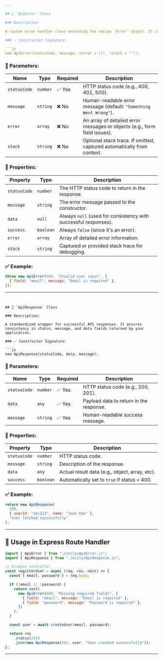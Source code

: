 ```yaml
---

## 📄 `ApiError` Class

### Description:

A custom error handler class extending the native `Error` object. It is used to throw standardized API errors with HTTP status codes, messages, and optional error detail arrays.

### ✅ Constructor Signature:

```js
new ApiError(statusCode, message, (error = []), (stack = ""));
```

### 🔧 Parameters:

| Name         | Type     | Required | Description                                                               |
| ------------ | -------- | -------- | ------------------------------------------------------------------------- |
| `statusCode` | `number` | ✅ Yes   | HTTP status code (e.g., 400, 401, 500).                                   |
| `message`    | `string` | ❌ No    | Human-readable error message (default: `"Something Went Wrong"`).         |
| `error`      | `array`  | ❌ No    | An array of detailed error messages or objects (e.g., form field issues). |
| `stack`      | `string` | ❌ No    | Optional stack trace. If omitted, captured automatically from context.    |

### 🧱 Properties:

| Property     | Type      | Description                                                     |
| ------------ | --------- | --------------------------------------------------------------- |
| `statusCode` | `number`  | The HTTP status code to return in the response.                 |
| `message`    | `string`  | The error message passed to the constructor.                    |
| `data`       | `null`    | Always `null` (used for consistency with successful responses). |
| `success`    | `boolean` | Always `false` (since it's an error).                           |
| `error`      | `array`   | Array of detailed error information.                            |
| `stack`      | `string`  | Captured or provided stack trace for debugging.                 |

### ✅ Example:

```js
throw new ApiError(400, "Invalid user input", [
  { field: "email", message: "Email is required" },
]);
```

---
```


## 📄 `ApiResponse` Class

### Description:

A standardized wrapper for successful API responses. It ensures consistency in status, message, and data fields returned by your application.

### ✅ Constructor Signature:

```js
new ApiResponse(statusCode, data, message);
```

### 🔧 Parameters:

| Name         | Type     | Required | Description                             |
| ------------ | -------- | -------- | --------------------------------------- |
| `statusCode` | `number` | ✅ Yes   | HTTP status code (e.g., 200, 201).      |
| `data`       | `any`    | ✅ Yes   | Payload data to return in the response. |
| `message`    | `string` | ✅ Yes   | Human-readable success message.         |

### 🧱 Properties:

| Property     | Type      | Description                                    |
| ------------ | --------- | ---------------------------------------------- |
| `statusCode` | `number`  | HTTP status code.                              |
| `message`    | `string`  | Description of the response.                   |
| `data`       | `any`     | Actual result data (e.g., object, array, etc). |
| `success`    | `boolean` | Automatically set to `true` if status < 400.   |

### ✅ Example:

```js
return new ApiResponse(
  200,
  { userId: "abc123", name: "Jane Doe" },
  "User fetched successfully"
);
```

---

## 🔁 Usage in Express Route Handler

```js
import { ApiError } from "./utils/ApiError.js";
import { ApiResponse } from "./utils/ApiResponse.js";

// Example controller
const registerUser = async (req, res, next) => {
  const { email, password } = req.body;

  if (!email || !password) {
    return next(
      new ApiError(400, "Missing required fields", [
        { field: "email", message: "Email is required" },
        { field: "password", message: "Password is required" },
      ])
    );
  }

  const user = await createUser(email, password);

  return res
    .status(201)
    .json(new ApiResponse(201, user, "User created successfully"));
};
```

---
